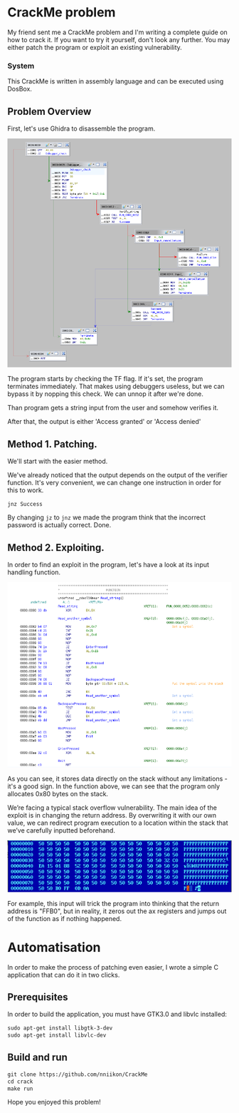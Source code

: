 # CrackMe problem
My friend sent me a CrackMe problem and I'm writing a complete guide on how to crack it. If you want to try it yourself, don't look any further.
You may either patch the program or exploit an existing vulnerability.

### System
This CrackMe is written in assembly language and can be executed using DosBox.

## Problem Overview
First, let's use Ghidra to disassemble the program.

![Disassemble graph](/disasm_graph.png)

The program starts by checking the TF flag. If it's set, the program terminates immediately.
That makes using debuggers useless, but we can bypass it by nopping this check. 
We can unnop it after we're done.

Than program gets a string input from the user and somehow verifies it.

After that, the output is either 'Access granted' or 'Access denied'

## Method 1. Patching.
We'll start with the easier method. 

We've already noticed that the output depends on the output of the verifier function. 
It's very convenient, we can change one instruction in order for this to work.
```
jnz Success
```
By changing ```jz``` to ```jnz``` we made the program think that the incorrect password is actually correct. Done.

## Method 2. Exploiting.

In order to find an exploit in the program, let's have a look at its input handling function.

![Function that takes the input](/read_string_func.png)

As you can see, it stores data directly on the stack without any limitations - it's a good sign. In the function above, we can see that the program only allocates 0x80 bytes on the stack.

We’re facing a typical stack overflow vulnerability. The main idea of the exploit is in changing the return address. By overwriting it with our own value, we can redirect program execution to a location within the stack that we’ve carefully inputted beforehand.

![Function that takes the input](/example.png)

For example, this input will trick the program into thinking that the return address is "FFB0", but in reality, it zeros out the ax registers and jumps out of the function as if nothing happened.

# Automatisation

In order to make the process of patching even easier, I wrote a simple C application that can do it in two clicks.

## Prerequisites

In order to build the application, you must have GTK3.0 and libvlc installed:

```
sudo apt-get install libgtk-3-dev
sudo apt-get install libvlc-dev
```

## Build and run
```
git clone https://github.com/nniikon/CrackMe
cd crack
make run
```

Hope you enjoyed this problem!
